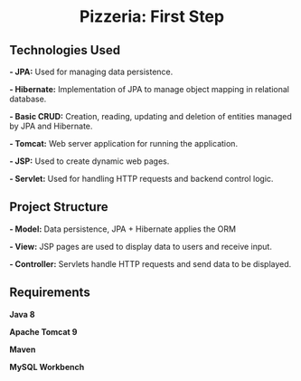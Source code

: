 <h1 align="center" id="title">Pizzeria: First Step</h1>

<h2>Technologies Used</h2>
<p id="description"><b>- JPA:</b> Used for managing data persistence.</p>
<p id="description"><b>- Hibernate:</b> Implementation of JPA to manage object mapping in relational database.</p>
<p id="description"><b>- Basic CRUD:</b> Creation, reading, updating and deletion of entities managed by JPA and Hibernate.</p>
<p id="description"><b>- Tomcat:</b> Web server application for running the application.</p>
<p id="description"><b>- JSP:</b> Used to create dynamic web pages.</p>
<p id="description"><b>- Servlet:</b> Used for handling HTTP requests and backend control logic.</p>

<h2>Project Structure</h2>
<p id="description"><b>- Model:</b> Data persistence, JPA + Hibernate applies the ORM</p>
<p id="description"><b>- View:</b> JSP pages are used to display data to users and receive input.</p>
<p id="description"><b>- Controller:</b> Servlets handle HTTP requests and send data to be displayed.</p>

<h2>Requirements</h2>
<p id="description"><b>Java 8</b></p>
<p id="description"><b>Apache Tomcat 9</b></p>
<p id="description"><b>Maven</b></p>
<p id="description"><b>MySQL Workbench</b></p>
